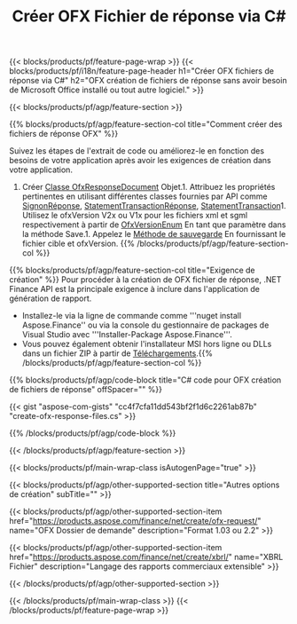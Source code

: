 ﻿---
title: Créer OFX Fichier de réponse via C#
description: Exemple de code pour la création de fichier de réponse OFX. Utilisez API exemple de code pour la génération de fichiers de réponse par lots OFX dans des applications basées sur .NET. 
url: /fr/net/create/ofx-response/
family: finance
platformtag: net
feature: create
informat: OFX Response
outformat: 
otherformats: OFX Response
---
{{< blocks/products/pf/feature-page-wrap >}}
{{< blocks/products/pf/i18n/feature-page-header h1="Créer OFX fichiers de réponse via C#" h2="OFX création de fichiers de réponse sans avoir besoin de Microsoft Office installé ou tout autre logiciel." >}}

{{< blocks/products/pf/agp/feature-section >}}

{{% blocks/products/pf/agp/feature-section-col title="Comment créer des fichiers de réponse OFX" %}}

Suivez les étapes de l'extrait de code ou améliorez-le en fonction des besoins de votre application après avoir les exigences de création dans votre application.

1. Créer [Classe OfxResponseDocument](https://apireference.aspose.com/finance/net/aspose.finance.ofx/ofxresponsedocument) Objet.1. Attribuez les propriétés pertinentes en utilisant différentes classes fournies par API comme [SignonRéponse](https://apireference.aspose.com/finance/net/aspose.finance.ofx.signon/signonresponse),  [StatementTransactionRéponse](https://apireference.aspose.com/finance/net/aspose.finance.ofx.bank/statementtransactionresponse), [StatementTransaction](https://apireference.aspose.com/finance/net/aspose.finance.ofx/statementtransaction)1. Utilisez le ofxVersion V2x ou V1x pour les fichiers xml et sgml respectivement à partir de [OfxVersionEnum](https://apireference.aspose.com/finance/net/aspose.finance.ofx/ofxversionenum) En tant que paramètre dans la méthode Save.1. Appelez le [Méthode de sauvegarde](https://apireference.aspose.com/finance/net/aspose.finance.ofx/ofxresponsedocument/methods/save) En fournissant le fichier cible et ofxVersion.
{{% /blocks/products/pf/agp/feature-section-col %}}

{{% blocks/products/pf/agp/feature-section-col title="Exigence de création" %}}
Pour procéder à la création de OFX fichier de réponse, .NET Finance API est la principale exigence à inclure dans l'application de génération de rapport. 
- Installez-le via la ligne de commande comme '''nuget install Aspose.Finance'' ou via la console du gestionnaire de packages de Visual Studio avec '''Installer-Package Aspose.Finance'''.
- Vous pouvez également obtenir l'installateur MSI hors ligne ou DLLs dans un fichier ZIP à partir de [Téléchargements](https://downloads.aspose.com/finance/net).{{% /blocks/products/pf/agp/feature-section-col %}}

{{% blocks/products/pf/agp/code-block title="C# code pour OFX création de fichiers de réponse" offSpacer="" %}}

{{< gist "aspose-com-gists" "cc4f7cfa11dd543bf2f1d6c2261ab87b" "create-ofx-response-files.cs" >}}

{{% /blocks/products/pf/agp/code-block %}}

{{< /blocks/products/pf/agp/feature-section >}}

{{< blocks/products/pf/main-wrap-class isAutogenPage="true" >}}

{{< blocks/products/pf/agp/other-supported-section title="Autres options de création" subTitle="" >}}

{{< blocks/products/pf/agp/other-supported-section-item href="https://products.aspose.com/finance/net/create/ofx-request/" name="OFX Dossier de demande" description="Format 1.03 ou 2.2" >}}

{{< blocks/products/pf/agp/other-supported-section-item href="https://products.aspose.com/finance/net/create/xbrl/" name="XBRL Fichier" description="Langage des rapports commerciaux extensible" >}}

{{< /blocks/products/pf/agp/other-supported-section >}}

{{< /blocks/products/pf/main-wrap-class >}}
{{< /blocks/products/pf/feature-page-wrap >}}